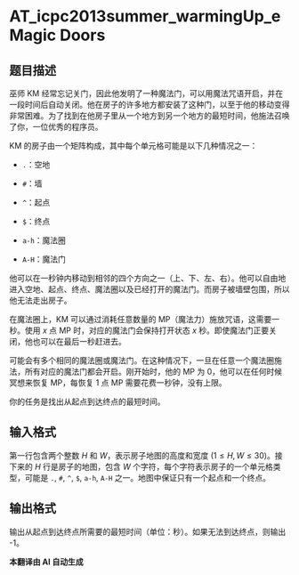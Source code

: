 # AT_icpc2013summer_warmingUp_e Magic Doors

## 题目描述

巫师 KM 经常忘记关门，因此他发明了一种魔法门，可以用魔法咒语开启，并在一段时间后自动关闭。他在房子的许多地方都安装了这种门，以至于他的移动变得非常困难。为了找到在他房子里从一个地方到另一个地方的最短时间，他施法召唤了你，一位优秀的程序员。

KM 的房子由一个矩阵构成，其中每个单元格可能是以下几种情况之一：

- `.`：空地
- `#`：墙
- `^`：起点
- `$`：终点
- `a-h`：魔法圈
- `A-H`：魔法门

他可以在一秒钟内移动到相邻的四个方向之一（上、下、左、右）。他可以自由地进入空地、起点、终点、魔法圈以及已经打开的魔法门。而房子被墙壁包围，所以他无法走出房子。

在魔法圈上，KM 可以通过消耗任意数量的 MP（魔法力）施放咒语，这需要一秒。使用 $x$ 点 MP 时，对应的魔法门会保持打开状态 $x$ 秒。即使魔法门正要关闭，他也可以在最后一秒赶进去。

可能会有多个相同的魔法圈或魔法门。在这种情况下，一旦在任意一个魔法圈施法，所有对应的魔法门都会开启。刚开始时，他的 MP 为 0，他可以在任何时候冥想来恢复 MP，每恢复 1 点 MP 需要花费一秒钟，没有上限。

你的任务是找出从起点到达终点的最短时间。

## 输入格式

第一行包含两个整数 $H$ 和 $W$，表示房子地图的高度和宽度 ($1 \leq H, W \leq 30$)。接下来的 $H$ 行是房子的地图，包含 $W$ 个字符，每个字符表示房子的一个单元格类型，可能是 `.`, `#`, `^`, `$`, `a-h`, `A-H` 之一。地图中保证只有一个起点和一个终点。

## 输出格式

输出从起点到达终点所需要的最短时间（单位：秒）。如果无法到达终点，则输出 -1。

 **本翻译由 AI 自动生成**